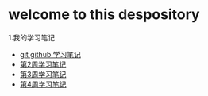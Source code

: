 # welcome to this despository
1.我的学习笔记
 - [git github 学习笔记]()
 - [第2周学习笔记]()
 - [第3周学习笔记]()
 - [第4周学习笔记]()
